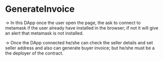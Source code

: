 # GenerateInvoice

-> In this DApp once the user open the page, the ask to connect to metamask if the user already have installed in the browser; if not it will give an alert that metamask is not installed.

-> Once the DApp connected he/she can check the seller details and set seller address and also can generate buyer invoice; but he/she must be a the deployer of the contract.
